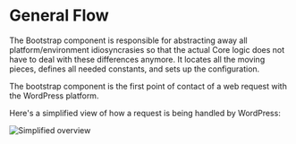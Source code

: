 # General Flow

The Bootstrap component is responsible for abstracting away all platform/environment idiosyncrasies so that the actual Core logic does not have to deal with these differences anymore. It locates all the moving pieces, defines all needed constants, and sets up the configuration.

The bootstrap component is the first point of contact of a web request with the WordPress platform.

Here's a simplified view of how a request is being handled by WordPress:

![Simplified overview](https://rawgit.com/wp-core-bootstrap/documentation/master/assets/images/simplified-overview.svg)
